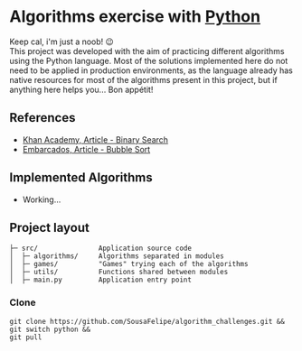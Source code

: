 
# Algorithms exercise with [Python](https://www.python.org/)

Keep cal, i'm just a noob! 😉\
This project was developed with the aim of practicing different algorithms using the Python language. Most of the solutions implemented here do not need to be applied in production environments, as the language already has native resources for most of the algorithms present in this project, but if anything here helps you... Bon appétit!


## References

  - [Khan Academy, Article - Binary Search](https://pt.khanacademy.org/computing/computer-science/algorithms/binary-search/a/binary-search)
  - [Embarcados, Article - Bubble Sort](https://embarcados.com.br/algoritmos-de-ordenacao-bubble-sort/)


## Implemented Algorithms

  - Working...


Project layout
--------------

    ├─ src/               Application source code
    │  ├─ algorithms/     Algorithms separated in modules
    │  ├─ games/          "Games" trying each of the algorithms
    │  ├─ utils/          Functions shared between modules
    │  ├─ main.py         Application entry point


### Clone

```
git clone https://github.com/SousaFelipe/algorithm_challenges.git &&
git switch python &&
git pull
```
